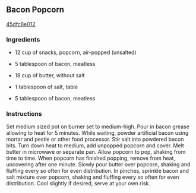 ## Bacon Popcorn

[45dfc8e012](http://www.food.com/recipe/bacon-popcorn-113309)

### Ingredients

 - 12 cup of snacks, popcorn, air-popped (unsalted)

 - 5 tablespoon of bacon, meatless

 - 18 cup of butter, without salt

 - 1 tablespoon of salt, table

 - 5 tablespoon of bacon, meatless

### Instructions

Set medium sized pot on burner set to medium-high. Pour in bacon grease allowing to heat for 5 minutes. While waiting, powder artificial bacon using mortar and pestle or other food processor. Stir salt into powdered bacon bits. Turn down heat to medium, add unpopped popcorn and cover. Melt butter in microwave or separate pan. Allow popcorn to pop, shaking from time to time. When popcorn has finished popping, remove from heat, uncovering after one minute. Slowly pour butter over popcorn, shaking and fluffing every so often for even distribution. In pinches, sprinkle bacon and salt mixture over popcorn, shaking and fluffing every so often for even distribution. Cool slightly if desired, serve at your own risk.